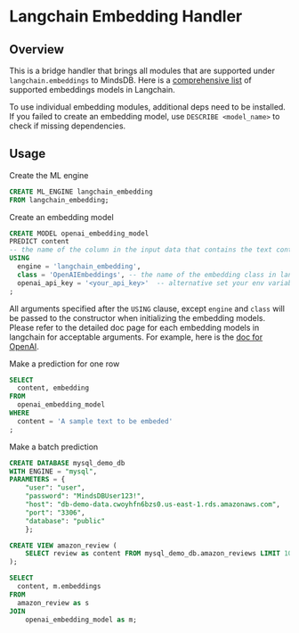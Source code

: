 # Langchain Embedding Handler

## Overview

This is a bridge handler that brings all modules that are supported under
`langchain.embeddings` to MindsDB. Here is a [comprehensive list](https://python.langchain.com/docs/integrations/text_embedding/) of supported embeddings models in Langchain.

To use individual embedding modules, additional deps need to be installed.
If you failed to create an embedding model, use `DESCRIBE <model_name>` to check if missing dependencies.

## Usage

Create the ML engine
```sql
CREATE ML_ENGINE langchain_embedding
FROM langchain_embedding;
```

Create an embedding model
```sql
CREATE MODEL openai_embedding_model
PREDICT content
-- the name of the column in the input data that contains the text content
USING
  engine = 'langchain_embedding',
  class = 'OpenAIEmbeddings', -- the name of the embedding class in langchain.embeddings
  openai_api_key = '<your_api_key>'  -- alternative set your env variable OPEN_AI_API_KEY on the machine that runs MindsDB
;
```
All arguments specified after the `USING` clause, except `engine` and `class` will be passed to the constructor when initializing the embedding models. Please refer to the detailed doc page for each embedding models in langchain for acceptable arguments. For example, here is the [doc for OpenAI](https://api.python.langchain.com/en/latest/embeddings/langchain.embeddings.openai.OpenAIEmbeddings.html).

Make a prediction for one row
```sql
SELECT
  content, embedding
FROM
  openai_embedding_model
WHERE
  content = 'A sample text to be embeded'
;

```

Make a batch prediction
```sql
CREATE DATABASE mysql_demo_db
WITH ENGINE = "mysql",
PARAMETERS = {
    "user": "user",
    "password": "MindsDBUser123!",
    "host": "db-demo-data.cwoyhfn6bzs0.us-east-1.rds.amazonaws.com",
    "port": "3306",
    "database": "public"
    };

CREATE VIEW amazon_review (
    SELECT review as content FROM mysql_demo_db.amazon_reviews LIMIT 10
);

SELECT
  content, m.embeddings
FROM
  amazon_review as s
JOIN
    openai_embedding_model as m;
```
